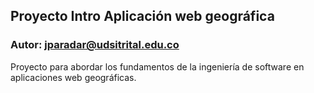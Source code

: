 ## Proyecto Intro Aplicación web geográfica
### Autor: jparadar@udsitrital.edu.co

Proyecto para abordar los fundamentos de la ingeniería de software en aplicaciones web geográficas.